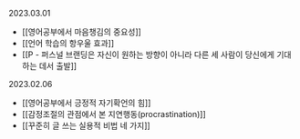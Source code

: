 2023.03.01
- [[영어공부에서 마음챙김의 중요성]]
- [[언어 학습의 항우울 효과]]
- [[P - 퍼스널 브랜딩은 자신이 원하는 방향이 아니라 다른 세 사람이 당신에게 기대하는 데서 출발]]

2023.02.06
- [[영어공부에서 긍정적 자기확언의 힘]]
- [[감정조절의 관점에서 본 지연행동(procrastination)]]
- [[꾸준히 글 쓰는 실용적 비법 네 가지]]


























